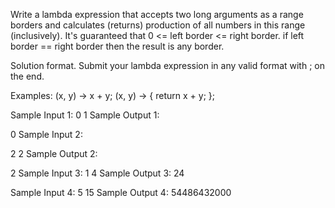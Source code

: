 Write a lambda expression that accepts two long arguments as a range borders and calculates (returns) production of all numbers in this range (inclusively). It's guaranteed that 0 <= left border <= right border. if left border == right border then the result is any border.

Solution format. Submit your lambda expression in any valid format with ; on the end.

Examples: (x, y) -> x + y; (x, y) -> { return x + y; };

Sample Input 1:
0 1
Sample Output 1:

0
Sample Input 2:

2 2
Sample Output 2:

2
Sample Input 3:
1 4
Sample Output 3:
24

Sample Input 4:
5 15
Sample Output 4:
54486432000